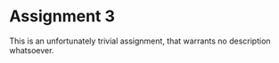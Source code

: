 # Assignment 3

This is an unfortunately trivial assignment, that warrants no description whatsoever.

